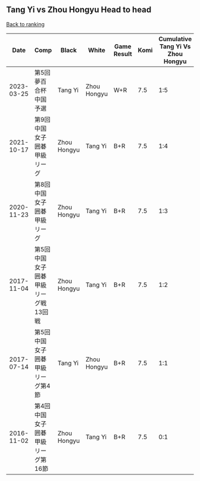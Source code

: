 ## Tang Yi vs Zhou Hongyu Head to head

[Back to ranking](../../index.md)




| **Date** | **Comp** | **Black** | **White** | **Game Result** | **Komi** | **Cumulative Tang Yi Vs Zhou Hongyu** | **Tang Yi Streak** | **Zhou Hongyu Streak** | 
| --- | --- | --- | --- | --- | --- | --- | --- | --- |
| 2023-03-25 | 第5回夢百合杯中国予選 | Tang Yi | Zhou Hongyu | W+R | 7.5 | 1:5 | 0 | 4 | 
| 2021-10-17 | 第9回中国女子囲碁甲級リーグ | Zhou Hongyu | Tang Yi | B+R | 7.5 | 1:4 | 0 | 3 | 
| 2020-11-23 | 第8回中国女子囲碁甲級リーグ | Zhou Hongyu | Tang Yi | B+R | 7.5 | 1:3 | 0 | 2 | 
| 2017-11-04 | 第5回中国女子囲碁甲級リーグ戦13回戦 | Zhou Hongyu | Tang Yi | B+R | 7.5 | 1:2 | 0 | 1 | 
| 2017-07-14 | 第5回中国女子囲碁甲級リーグ第4節 | Tang Yi | Zhou Hongyu | B+R | 7.5 | 1:1 | 1 | 0 | 
| 2016-11-02 | 第4回中国女子囲碁甲級リーグ第16節 | Zhou Hongyu | Tang Yi | B+R | 7.5 | 0:1 | 0 | 1 |




